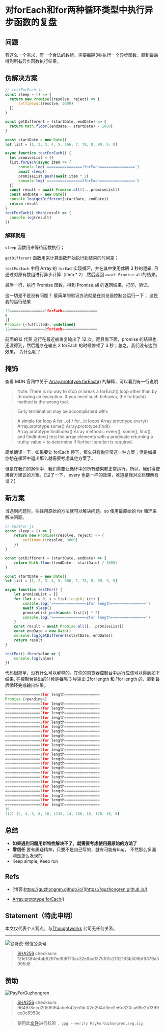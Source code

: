 # 对forEach和for两种循环类型中执行异步函数的复盘


## 问题

有这么一个需求，有一个合法的数组，需要每隔3秒执行一个异步函数，直到最后得到所有异步函数执行结果。

## 伪解决方案

```js
// testForEach.js
const sleep = () => {
  return new Promise((resolve, reject) => {
      setTimeout(resolve, 3000)
  })
}

const getDifferent = (startDate, endDate) => {
  return Math.floor((endDate - startDate) / 1000)
}

const startDate = new Date()
let list = [1, 2, 3, 4, 5, 566, 7, 78, 8, 89, 9, 0]

async function testForEach() {
  let promiseList = []
  list.forEach(async item => {
      console.log('================1forEach================')
      await sleep()
      promiseList.push(await item * 2)
      console.log('================2forEach================')
  })
  const result = await Promise.all([...promiseList])
  const endDate = new Date()
  console.log(getDifferent(startDate, endDate))
  return result
}
testForEach().then(result => {
  console.log(result)
})
```

### 解释就是

`sleep` 函数用来等待函数执行；

`getDifferent` 函数用来计算函数开始执行到结束的时间差；

`testForEach` 中用  Array 的 `forEach`实现循环，并在其中使用休眠 3 秒的逻辑, 且通过对原有数组进行异步计算（item * 2）,然后返回 `await Promise.all`的结果。

最后一行，执行 Promise 函数，得到 Promise.all 的返回结果，打印，验证。

这一切是不是没有问题？ 最简单的验证办法就是在浏览器控制台运行一下； 这是我的运行结果

```js
12================1forEach================
0
[]
Promise {<fulfilled>: undefined}
12================2forEach================
```

前面的12 代表 这行在最近被重复输出了 12 次，而且看下面，promise 的结果也还没得到，然后程序在输出 2 forEach 的时候停顿了 3 秒；总之，我们没有达到效果。 为什么呢？

## 掩饰

查看 MDN 官网中关于 [Array.prototype.forEach()](https://developer.mozilla.org/en-US/docs/Web/JavaScript/Reference/Global_Objects/Array/forEach) 的解释，可以看到有一行说明

> Note: There is no way to stop or break a forEach() loop other than by throwing an exception. If you need such behavior, the forEach() method is the wrong tool.

> Early termination may be accomplished with:

>  A simple for loop
>  A for...of / for...in loops
>  Array.prototype.every()
>  Array.prototype.some()
>  Array.prototype.find()
>  Array.prototype.findIndex()
>  Array methods: every(), some(), find(), and findIndex() test the array elements with a predicate returning a truthy value >  to determine if further iteration is required.

简单翻译一下，如果要让 forEach 停下，那么只有抛异常这一种方案；但是如果你想在循环中退出那么就需要考虑其他方案了。

但是在我们的案例中，我们需要让循环中的所有结果都正常运行，所以，我们得使用官方建议的方案。【试了一下， every 也是一样的效果，难道是我对文档理解有误？】

## 新方案

当遇到问题时，往往用原始的方法就可以解决问题。so 使用最原始的 for 循环来解决问题。

```js
// testFor.js
const sleep = () => {
    return new Promise((resolve, reject) => {
        setTimeout(resolve, 3000)
    })
}

const getDifferent = (startDate, endDate) => {
    return Math.floor((endDate - startDate) / 1000)
}

const startDate = new Date()
let list = [1, 2, 3, 4, 5, 566, 7, 78, 8, 89, 9, 0]

async function testFor() {
    let promiseList = []
    for (let i = 0; i < list.length; i++) {
        console.log('================1for length================')
        await sleep()
        promiseList.push(await list[i] * 2)
        console.log('================2for length================')
    }
    const result = await Promise.all([...promiseList])
    const endDate = new Date()
    console.log(getDifferent(startDate, endDate))
    return result
}

testFor().then(value => {
    console.log(value)
})
```

代码很简单，没有什么可以解释的。在你的浏览器控制台中运行应该可以得到如下结果, 在控制台输出的时候是每隔 3 秒输出 2for length 和 1for length 的，直到最后循环完成输出结果。

```js
================1for length================
Promise {<pending>}
================2for length================
================1for length================
================2for length================
================1for length================
================2for length================
================1for length================
================2for length================
================1for length================
================2for length================
================1for length================
================2for length================
================1for length================
================2for length================
================1for length================
================2for length================
================1for length================
================2for length================
================1for length================
================2for length================
================1for length================
================2for length================
================1for length================
================2for length================
36
(12) [2, 4, 6, 8, 10, 1132, 14, 156, 16, 178, 18, 0]
```

## 总结

* **如果遇到问题用新特性解决不了，就需要考虑使用最原始的方法了**
* **零信任** 要有质疑精神，只要不是自己写的，就有可能有bug， 不然那么多漏洞是怎么发现的
* Keep simple, Keep run

## Refs

* [博客:https://guzhongren.github.io/](https://guzhongren.github.io/)

* [Array.prototype.forEach()](https://developer.mozilla.org/en-US/docs/Web/JavaScript/Reference/Global_Objects/Array/forEach)

## Statement（特此申明）

本文仅代表个人观点，与[Thoughtworks](https://www.Thoughtworks.com/) 公司无任何关系。

----
![谷哥说-微信公众号](https://cdn.jsdelivr.net/gh/guzhongren/data-hosting@master/20210819/扫码_搜索联合传播样式-白色版.ae9zxgscqcg.png)
> [SHA256](https://emn178.github.io/online-tools/sha256_checksum.html) checksum: f2fe1394e4ab9297ed69ff73ac32e9ac1375f01c2102183b509bf9379a5995d6

## 赞助

![PayForGuzhongren](/images/pay/PayForGuzhongren.svg)
> [SHA256](https://emn178.github.io/online-tools/sha256_checksum.html) checksum: 964978ecd2059064abe542e51dc02e204d3ee2e6c320ca68e2b1399ce0c6953c

> 使用此[文件](https://guzhongren.github.io/images/pay/payforguzhongren.svg.sig)进行校验： `gpg --verify PayForGuzhongren.svg.sig`

